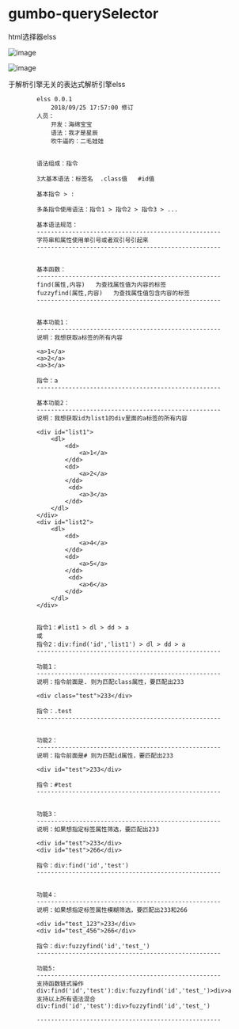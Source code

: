# gumbo-querySelector
html选择器elss 

![image](https://github.com/1694439208/gumbo-querySelector/blob/master/img/123.PNG)

![image](https://github.com/1694439208/gumbo-querySelector/blob/master/img/456.PNG)

于解析引擎无关的表达式解析引擎elss

            
            elss 0.0.1
                2018/09/25 17:57:00 修订
            人员：
                开发：海绵宝宝
                语法：我才是星辰
                吹牛逼的：二毛娃娃


            语法组成：指令

            3大基本语法：标签名  .class值   #id值 
            
            基本指令 > :
            
            多条指令使用语法：指令1 > 指令2 > 指令3 > ...

            基本语法规范：
            ----------------------------------------------------
            字符串和属性使用单引号或者双引号引起来
            ----------------------------------------------------


            基本函数：
            ----------------------------------------------------
            find(属性,内容)   为查找属性值为内容的标签
            fuzzyfind(属性,内容)   为查找属性值包含内容的标签
            ----------------------------------------------------


            基本功能1：
            ----------------------------------------------------
            说明：我想获取a标签的所有内容

            <a>1</a>
            <a>2</a>
            <a>3</a>

            指令：a
            ----------------------------------------------------

            基本功能2：
            ----------------------------------------------------
            说明：我想获取id为list1的div里面的a标签的所有内容

            <div id="list1">
                <dl>
                    <dd>
                        <a>1</a>
                    </dd>
                    <dd>
                        <a>2</a>
                    </dd>
                     <dd>
                        <a>3</a>
                    </dd>
                </dl>
            </div>
            <div id="list2">
                <dl>
                    <dd>
                        <a>4</a>
                    </dd>
                    <dd>
                        <a>5</a>
                    </dd>
                     <dd>
                        <a>6</a>
                    </dd>
                </dl>
            </div>


            指令1：#list1 > dl > dd > a
            或
            指令2：div:find('id','list1') > dl > dd > a
            ----------------------------------------------------

            功能1：
            ----------------------------------------------------
            说明：指令前面是. 则为匹配class属性，要匹配出233

            <div class="test">233</div>

            指令：.test
            ----------------------------------------------------


            功能2：
            ----------------------------------------------------
            说明：指令前面是# 则为匹配id属性，要匹配出233

            <div id="test">233</div>  

            指令：#test 
            ----------------------------------------------------


            功能3：
            ----------------------------------------------------
            说明：如果想指定标签属性筛选，要匹配出233

            <div id="test">233</div>
            <div id="test">266</div>  

            指令：div:find('id','test') 
            ----------------------------------------------------


            功能4：
            ----------------------------------------------------
            说明：如果想指定标签属性模糊筛选，要匹配出233和266

            <div id="test_123">233</div>
            <div id="test_456">266</div>

            指令：div:fuzzyfind('id','test_')
            ----------------------------------------------------
            
            功能5:
            ----------------------------------------------------
            支持函数链式操作
            div:find('id','test'):div:fuzzyfind('id','test_')>div>a
            支持以上所有语法混合
            div:find('id','test'):div>fuzzyfind('id','test_')
            
            ----------------------------------------------------
